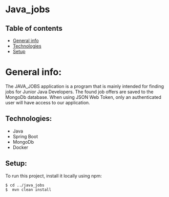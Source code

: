 # Java_jobs

## Table of contents
* [General info](#general-info)
* [Technologies](#technologies)
* [Setup](#setup)

# General info:

The JAVA_JOBS application is a program that is mainly intended for finding jobs for Junior Java Developers. The found job offers are saved to the MongoDb database. 
When using JSON Web Token, only an authenticated user will have access to our application.

## Technologies:

* Java
* Spring Boot
* MongoDb
* Docker 

## Setup:

To run this project, install it locally using npm:

`````````````````````
$ cd ../java_jobs
$  mvn clean install
`````````````````````
